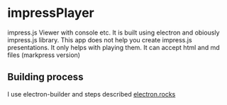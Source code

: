 # impressPlayer

impress.js Viewer with console etc. It is built using electron and obiously impress.js library. This app does not help you create impress.js presentations. It only helps with playing them. It can accept html and md files (markpress version)

## Building process

I use electron-builder and steps described [electron.rocks](http://electron.rocks/electron-builder-explained/)
